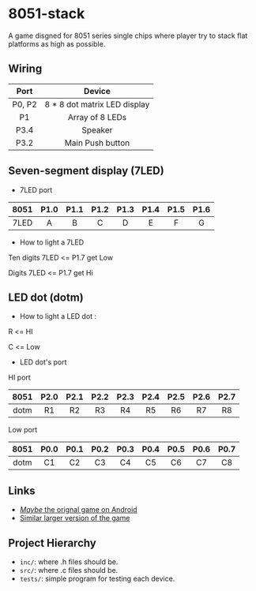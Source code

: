 # 8051-stack
A game disgned for 8051 series single chips where player try to stack flat
platforms as high as possible.

## Wiring

Port | Device
:-: | :-:
P0, P2 | 8 * 8 dot matrix LED display
P1     | Array of 8 LEDs
P3.4   | Speaker
P3.2   | Main Push button

## Seven-segment display (7LED)

* 7LED port

| 8051 | P1.0 | P1.1 | P1.2 | P1.3 | P1.4 | P1.5 | P1.6 |
| :--: | :--: | :--: | :--: | :--: | :--: | :--: | :--: |
| 7LED |  A   |  B   |  C   |  D   | E    | F    | G    |

* How to light a 7LED

Ten digits 7LED <= P1.7 get Low

Digits 7LED <= P1.7 get Hi


## LED dot (dotm)

* How to light a LED dot :

R <= HI

C <= Low

* LED dot's port

HI port

8051|P2.0|P2.1|P2.2|P2.3|P2.4|P2.5|P2.6|P2.7
:--:|:--:|:--:|:--:|:--:|:--:|:--:|:--:|:--:
dotm|R1|R2|R3|R4|R5|R6|R7|R8

Low port

8051|P0.0|P0.1|P0.2|P0.3|P0.4|P0.5|P0.6|P0.7
:--:|:--:|:--:|:--:|:--:|:--:|:--:|:--:|:--:
dotm|C1|C2|C3|C4|C5|C6|C7|C8



## Links

* [ _Maybe_ the orignal game on Android](https://www.youtube.com/watch?v=62wMiyt82ng)
* [Similar larger version of the game](https://www.reddit.com/r/nextfuckinglevel/comments/erdvy6/a_neat_small_stacking_game/)

## Project Hierarchy

* `inc/`: where .h files should be.
* `src/`: where .c files should be.
* `tests/`: simple program for testing each device.
